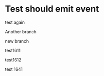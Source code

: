 # Test should emit event


test again


Another branch

new branch


test1611


test1612


test 1641
